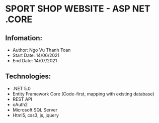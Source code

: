 # SPORT SHOP WEBSITE - ASP NET .CORE	

## Infomation:
- Author: Ngo Vu Thanh Toan
- Start Date: 14/06/2021
- End Date: 14/07/2021

## Technologies: 
- .NET 5.0
- Entity Framework Core (Code-first, mapping with existing database)
- REST API
- oAuth2
- Microsoft SQL Server
- Html5, css3, js, jquery